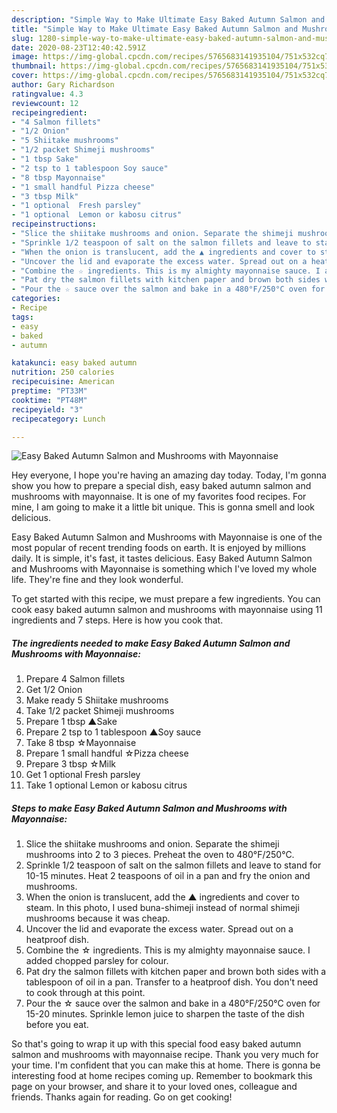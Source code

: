 ```yaml
---
description: "Simple Way to Make Ultimate Easy Baked Autumn Salmon and Mushrooms with Mayonnaise"
title: "Simple Way to Make Ultimate Easy Baked Autumn Salmon and Mushrooms with Mayonnaise"
slug: 1280-simple-way-to-make-ultimate-easy-baked-autumn-salmon-and-mushrooms-with-mayonnaise
date: 2020-08-23T12:40:42.591Z
image: https://img-global.cpcdn.com/recipes/5765683141935104/751x532cq70/easy-baked-autumn-salmon-and-mushrooms-with-mayonnaise-recipe-main-photo.jpg
thumbnail: https://img-global.cpcdn.com/recipes/5765683141935104/751x532cq70/easy-baked-autumn-salmon-and-mushrooms-with-mayonnaise-recipe-main-photo.jpg
cover: https://img-global.cpcdn.com/recipes/5765683141935104/751x532cq70/easy-baked-autumn-salmon-and-mushrooms-with-mayonnaise-recipe-main-photo.jpg
author: Gary Richardson
ratingvalue: 4.3
reviewcount: 12
recipeingredient:
- "4 Salmon fillets"
- "1/2 Onion"
- "5 Shiitake mushrooms"
- "1/2 packet Shimeji mushrooms"
- "1 tbsp Sake"
- "2 tsp to 1 tablespoon Soy sauce"
- "8 tbsp Mayonnaise"
- "1 small handful Pizza cheese"
- "3 tbsp Milk"
- "1 optional  Fresh parsley"
- "1 optional  Lemon or kabosu citrus"
recipeinstructions:
- "Slice the shiitake mushrooms and onion. Separate the shimeji mushrooms into 2 to 3 pieces. Preheat the oven to 480°F/250°C."
- "Sprinkle 1/2 teaspoon of salt on the salmon fillets and leave to stand for 10-15 minutes. Heat 2 teaspoons of oil in a pan and fry the onion and mushrooms."
- "When the onion is translucent, add the ▲ ingredients and cover to steam. In this photo, I used buna-shimeji instead of normal shimeji mushrooms because it was cheap."
- "Uncover the lid and evaporate the excess water. Spread out on a heatproof dish."
- "Combine the ☆ ingredients. This is my almighty mayonnaise sauce. I added chopped parsley for colour."
- "Pat dry the salmon fillets with kitchen paper and brown both sides with a tablespoon of oil in a pan. Transfer to a heatproof dish. You don&#39;t need to cook through at this point."
- "Pour the ☆ sauce over the salmon and bake in a 480°F/250°C oven for 15-20 minutes. Sprinkle lemon juice to sharpen the taste of the dish before you eat."
categories:
- Recipe
tags:
- easy
- baked
- autumn

katakunci: easy baked autumn 
nutrition: 250 calories
recipecuisine: American
preptime: "PT33M"
cooktime: "PT48M"
recipeyield: "3"
recipecategory: Lunch

---
```



![Easy Baked Autumn Salmon and Mushrooms with Mayonnaise](https://img-global.cpcdn.com/recipes/5765683141935104/751x532cq70/easy-baked-autumn-salmon-and-mushrooms-with-mayonnaise-recipe-main-photo.jpg)

Hey everyone, I hope you're having an amazing day today. Today, I'm gonna show you how to prepare a special dish, easy baked autumn salmon and mushrooms with mayonnaise. It is one of my favorites food recipes. For mine, I am going to make it a little bit unique. This is gonna smell and look delicious.

Easy Baked Autumn Salmon and Mushrooms with Mayonnaise is one of the most popular of recent trending foods on earth. It is enjoyed by millions daily. It is simple, it's fast, it tastes delicious. Easy Baked Autumn Salmon and Mushrooms with Mayonnaise is something which I've loved my whole life. They're fine and they look wonderful.




To get started with this recipe, we must prepare a few ingredients. You can cook easy baked autumn salmon and mushrooms with mayonnaise using 11 ingredients and 7 steps. Here is how you cook that.

<!--inarticleads1-->

##### The ingredients needed to make Easy Baked Autumn Salmon and Mushrooms with Mayonnaise:

1. Prepare 4 Salmon fillets
1. Get 1/2 Onion
1. Make ready 5 Shiitake mushrooms
1. Take 1/2 packet Shimeji mushrooms
1. Prepare 1 tbsp ▲Sake
1. Prepare 2 tsp to 1 tablespoon ▲Soy sauce
1. Take 8 tbsp ☆Mayonnaise
1. Prepare 1 small handful ☆Pizza cheese
1. Prepare 3 tbsp ☆Milk
1. Get 1 optional  Fresh parsley
1. Take 1 optional  Lemon or kabosu citrus




<!--inarticleads2-->

##### Steps to make Easy Baked Autumn Salmon and Mushrooms with Mayonnaise:

1. Slice the shiitake mushrooms and onion. Separate the shimeji mushrooms into 2 to 3 pieces. Preheat the oven to 480°F/250°C.
1. Sprinkle 1/2 teaspoon of salt on the salmon fillets and leave to stand for 10-15 minutes. Heat 2 teaspoons of oil in a pan and fry the onion and mushrooms.
1. When the onion is translucent, add the ▲ ingredients and cover to steam. In this photo, I used buna-shimeji instead of normal shimeji mushrooms because it was cheap.
1. Uncover the lid and evaporate the excess water. Spread out on a heatproof dish.
1. Combine the ☆ ingredients. This is my almighty mayonnaise sauce. I added chopped parsley for colour.
1. Pat dry the salmon fillets with kitchen paper and brown both sides with a tablespoon of oil in a pan. Transfer to a heatproof dish. You don&#39;t need to cook through at this point.
1. Pour the ☆ sauce over the salmon and bake in a 480°F/250°C oven for 15-20 minutes. Sprinkle lemon juice to sharpen the taste of the dish before you eat.




So that's going to wrap it up with this special food easy baked autumn salmon and mushrooms with mayonnaise recipe. Thank you very much for your time. I'm confident that you can make this at home. There is gonna be interesting food at home recipes coming up. Remember to bookmark this page on your browser, and share it to your loved ones, colleague and friends. Thanks again for reading. Go on get cooking!
